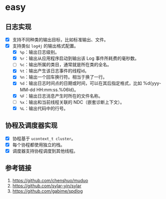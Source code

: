 # easy

## 日志实现
- [x] 支持不同种类的输出目标，比如标准输出、文件。
- [x] 支持类似 `log4j` 的输出格式配置。
  - [x] `%p`：输出日志级别。
  - [x] `%r`：输出从应用程序启动到输出该 Log 事件所耗费的毫秒数。
  - [ ] `%c`：输出所属的类目，通常就是所在类的全名。
  - [x] `%t`：输出产生该日志事件的线程id。
  - [x] `%n`：输出一个回车换行符。相当于换了一行。
  - [x] `%d`：输出日志时间点的日期或时间，可以在其后指定格式，比如 %d{yyy-MM-dd HH:mm:ss.%06ld}。
  - [x] `%F`：输出日志消息产生时所在的文件名称。
  - [ ] `%x`：输出和当前线程关联的 NDC（嵌套诊断上下文）。
  - [x] `%L`：输出代码中的行号。

## 协程及调度器实现

- [x] 协程基于 `ucontext_t cluster`。
- [x] 每个协程都使用独立的栈。
- [x] 调度器支持协程调度到其他线程。

## 参考链接
1. https://github.com/chenshuo/muduo
2. https://github.com/sylar-yin/sylar
3. https://github.com/gabime/spdlog